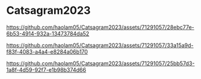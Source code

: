 # Catsagram2023

https://github.com/haolam05/Catsagram2023/assets/71291057/28ebc77e-6b53-4914-932a-13473784da52

https://github.com/haolam05/Catsagram2023/assets/71291057/33a15a9d-f83f-4083-a4a4-e8284a06b170

https://github.com/haolam05/Catsagram2023/assets/71291057/25bb57d3-1a8f-4d59-92f7-e1b98b374d66

